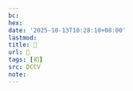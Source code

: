 ```yaml
---
bc:
hex:
date: '2025-10-13T10:28:10+08:00'
lastmod:
title: 􁫤
url: 􁫤
tags: [初]
src: DCCV
note:
---
```


